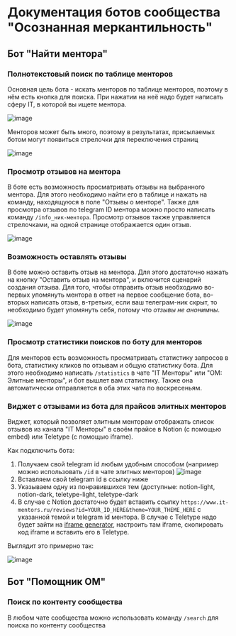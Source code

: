 # Документация ботов сообщества "Осознанная меркантильность"

## Бот "Найти ментора"
### Полнотекстовый поиск по таблице менторов
Основная цель бота - искать менторов по таблице менторов, поэтому в нём есть кнопка для поиска. При нажатии на неё надо будет написать сферу IT, в которой вы ищете ментора.

![image](https://github.com/M0rtyMerr/-/assets/47274926/34bb4107-2de9-4dce-8780-3b45d94e4135)

Менторов может быть много, поэтому в результатах, присылаемых ботом могут появиться стрелочки для переключения страниц

![image](https://github.com/M0rtyMerr/-/assets/47274926/8347d40a-01f3-4fce-bebf-069badecb0d7)

### Просмотр отзывов на ментора
В боте есть возможность просматривать отзывы на выбранного ментора. Для этого необходимо найти его в таблице и нажать на команду, находящуюся в поле "Отзывы о менторе". Также для просмотра отзывов по telegram ID ментора можно просто написать команду `/info_ник-ментора`.
Просмотр отзывов также управляется стрелочками, на одной странице отображается один отзыв. 

![image](https://github.com/M0rtyMerr/-/assets/47274926/559c538b-1178-4085-bf42-6b46124fe40a)

### Возможность оставлять отзывы
В боте можно оставить отзыв на ментора. Для этого достаточно нажать на кнопку "Оставить отзыв на ментора", и включится сценарий создания отзыва. Для того, чтобы отправить отзыв необходимо во-первых упомянуть ментора в ответ на первое сообщение бота, во-вторых написать отзыв, в-третьих, если ваш телеграм-ник скрыт, то необходимо будет упомянуть себя, потому что *отзывы не анонимны*.

![image](https://github.com/M0rtyMerr/-/assets/47274926/43f32c59-454c-4920-a2d5-74410aa8327f)

### Просмотр статистики поисков по боту для менторов
Для менторов есть возможность просматривать статистику запросов в бота, статистику кликов по отзывам и общую статистику бота. Для этого необходимо написать `/statistics` в чате "IT Менторы" или "ОМ: Элитные менторы", и бот вышлет вам статистику. Также она автоматически отправляется в оба этих чата по воскресеньям.

### Виджет с отзывами из бота для прайсов элитных менторов
Виджет, который позволяет элитным менторам отображать список отзывов из канала "IT Менторы" в своём прайсе в Notion (с помощью embed) или Teletype (с помощью iframe).

Как подключить бота:
1. Получаем свой telegram id любым удобным способом (например можно использовать `/id` в чате элитных менторов)
![image](https://github.com/M0rtyMerr/-/assets/47274926/06393adc-55d8-4d8b-b247-12e0b122507b)
3. Вставляем свой telegram id в ссылку ниже
4. Указываем одну из понравившихся тем (доступные: notion-light, notion-dark, teletype-light, teletype-dark
5. В случае с Notion достаточно будет вставить ссылку `https://www.it-mentors.ru/reviews?id=YOUR_ID_HERE&theme=YOUR_THEME_HERE` с указанной темой и telegram id ментора. В случае с Teletype надо будет зайти на [iframe generator](https://www.iframe-generator.com/), настроить там iframe, скопировать код iframe и вставить его в Teletype.

Выглядит это примерно так:

![image](https://github.com/M0rtyMerr/-/assets/47274926/f5d6504b-efb4-49dd-bde5-0db8c92af179)

## Бот "Помощник ОМ"
### Поиск по контенту сообщества
В любом чате сообщества можно использовать команду `/search` для поиска по контенту сообщества
